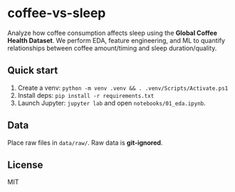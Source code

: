 ﻿# coffee-vs-sleep

Analyze how coffee consumption affects sleep using the **Global Coffee Health Dataset**.
We perform EDA, feature engineering, and ML to quantify relationships between coffee amount/timing and sleep duration/quality.

## Quick start
1) Create a venv: `python -m venv .venv && . .venv/Scripts/Activate.ps1`
2) Install deps: `pip install -r requirements.txt`
3) Launch Jupyter: `jupyter lab` and open `notebooks/01_eda.ipynb`.

## Data
Place raw files in `data/raw/`. Raw data is **git-ignored**.

## License
MIT
